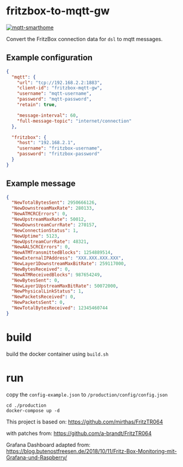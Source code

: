 # fritzbox-to-mqtt-gw
[![mqtt-smarthome](https://img.shields.io/badge/mqtt-smarthome-blue.svg)](https://github.com/mqtt-smarthome/mqtt-smarthome)

Convert the FritzBox connection data 
for `dsl` to mqtt messages.

## Example configuration

```json
{
  "mqtt": {
    "url": "tcp://192.168.2.2:1883",
    "client-id": "fritzbox-mqtt-gw",
    "username": "mqtt-username",
    "password": "mqtt-password",
    "retain": true,

    "message-interval": 60,
    "full-message-topic": "internet/connection"
  },

  "fritzbox": {
    "host": "192.168.2.1",
    "username": "fritzbox-username",
    "password": "fritzbox-password"
  }
}
```

## Example message

```json
{
  "NewTotalBytesSent": 2950666126,
  "NewDownstreamMaxRate": 280133,
  "NewATMCRCErrors": 0,
  "NewUpstreamMaxRate": 50012,
  "NewDownstreamCurrRate": 270157,
  "NewConnectionStatus": 1,
  "NewUptime": 5123,
  "NewUpstreamCurrRate": 48321,
  "NewAAL5CRCErrors": 0,
  "NewATMTransmittedBlocks": 1254889514,
  "NewExternalIPAddress": "XXX.XXX.XXX.XXX",
  "NewLayer1DownstreamMaxBitRate": 259117000,
  "NewBytesReceived": 0,
  "NewATMReceivedBlocks": 987654249,
  "NewBytesSent": 0,
  "NewLayer1UpstreamMaxBitRate": 50072000,
  "NewPhysicalLinkStatus": 1,
  "NewPacketsReceived": 0,
  "NewPacketsSent": 0,
  "NewTotalBytesReceived": 12345460744
}
```

# build

build the docker container using `build.sh`

# run

copy the `config-example.json` to `/production/config/config.json`
```
cd ./production
docker-compose up -d
```

This project is based on:
https://github.com/mirthas/FritzTR064

with patches from:
https://github.com/a-brandt/FritzTR064

Grafana Dashboard adapted from:
https://blog.butenostfreesen.de/2018/10/11/Fritz-Box-Monitoring-mit-Grafana-und-Raspberry/
